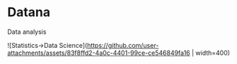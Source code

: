 # Datana
Data analysis


![Statistics->Data Science](https://github.com/user-attachments/assets/83f8ffd2-4a0c-4401-99ce-ce546849fa16 | width=400)
